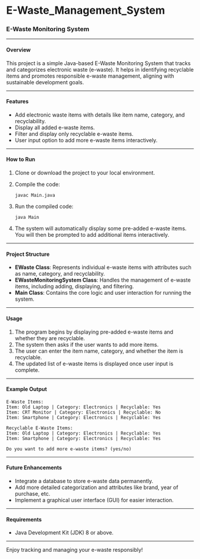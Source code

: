 # E-Waste_Management_System
### E-Waste Monitoring System

---

#### **Overview**
This project is a simple Java-based E-Waste Monitoring System that tracks and categorizes electronic waste (e-waste). It helps in identifying recyclable items and promotes responsible e-waste management, aligning with sustainable development goals.

---

#### **Features**
- Add electronic waste items with details like item name, category, and recyclability.
- Display all added e-waste items.
- Filter and display only recyclable e-waste items.
- User input option to add more e-waste items interactively.

---

#### **How to Run**
1. Clone or download the project to your local environment.
2. Compile the code:
   ```
   javac Main.java
   ```
3. Run the compiled code:
   ```
   java Main
   ```

4. The system will automatically display some pre-added e-waste items. You will then be prompted to add additional items interactively.

---

#### **Project Structure**
- **EWaste Class**: Represents individual e-waste items with attributes such as name, category, and recyclability.
- **EWasteMonitoringSystem Class**: Handles the management of e-waste items, including adding, displaying, and filtering.
- **Main Class**: Contains the core logic and user interaction for running the system.

---

#### **Usage**
1. The program begins by displaying pre-added e-waste items and whether they are recyclable.
2. The system then asks if the user wants to add more items.
3. The user can enter the item name, category, and whether the item is recyclable.
4. The updated list of e-waste items is displayed once user input is complete.

---

#### **Example Output**
```
E-Waste Items:
Item: Old Laptop | Category: Electronics | Recyclable: Yes
Item: CRT Monitor | Category: Electronics | Recyclable: No
Item: Smartphone | Category: Electronics | Recyclable: Yes

Recyclable E-Waste Items:
Item: Old Laptop | Category: Electronics | Recyclable: Yes
Item: Smartphone | Category: Electronics | Recyclable: Yes

Do you want to add more e-waste items? (yes/no)
```

---

#### **Future Enhancements**
- Integrate a database to store e-waste data permanently.
- Add more detailed categorization and attributes like brand, year of purchase, etc.
- Implement a graphical user interface (GUI) for easier interaction.

---

#### **Requirements**
- Java Development Kit (JDK) 8 or above.

---

Enjoy tracking and managing your e-waste responsibly!
